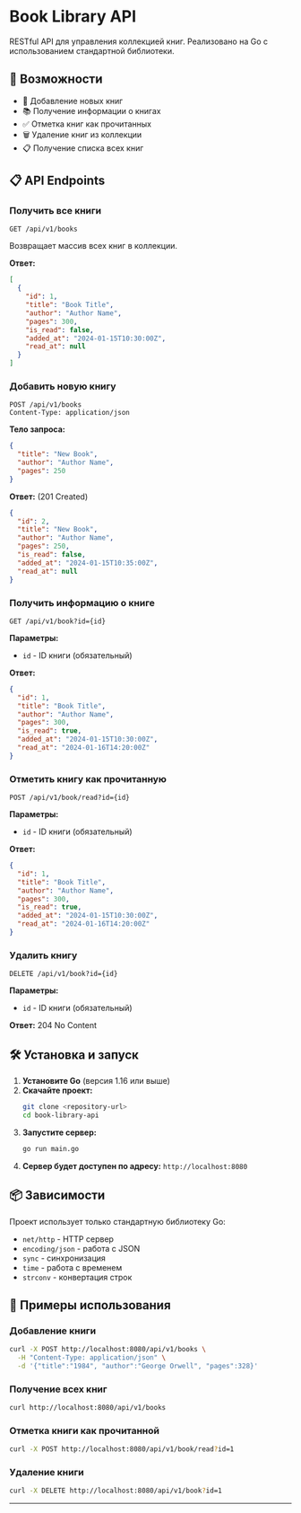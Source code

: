 # Book Library API

RESTful API для управления коллекцией книг. Реализовано на Go с использованием стандартной библиотеки.

## 🚀 Возможности

- 📖 Добавление новых книг
- 📚 Получение информации о книгах
- ✅ Отметка книг как прочитанных
- 🗑️ Удаление книг из коллекции
- 📋 Получение списка всех книг

## 📋 API Endpoints

### Получить все книги
```
GET /api/v1/books
```
Возвращает массив всех книг в коллекции.

**Ответ:**
```json
[
  {
    "id": 1,
    "title": "Book Title",
    "author": "Author Name",
    "pages": 300,
    "is_read": false,
    "added_at": "2024-01-15T10:30:00Z",
    "read_at": null
  }
]
```

### Добавить новую книгу
```
POST /api/v1/books
Content-Type: application/json
```
**Тело запроса:**
```json
{
  "title": "New Book",
  "author": "Author Name",
  "pages": 250
}
```

**Ответ:** (201 Created)
```json
{
  "id": 2,
  "title": "New Book",
  "author": "Author Name",
  "pages": 250,
  "is_read": false,
  "added_at": "2024-01-15T10:35:00Z",
  "read_at": null
}
```

### Получить информацию о книге
```
GET /api/v1/book?id={id}
```
**Параметры:**
- `id` - ID книги (обязательный)

**Ответ:**
```json
{
  "id": 1,
  "title": "Book Title",
  "author": "Author Name",
  "pages": 300,
  "is_read": true,
  "added_at": "2024-01-15T10:30:00Z",
  "read_at": "2024-01-16T14:20:00Z"
}
```

### Отметить книгу как прочитанную
```
POST /api/v1/book/read?id={id}
```
**Параметры:**
- `id` - ID книги (обязательный)

**Ответ:**
```json
{
  "id": 1,
  "title": "Book Title",
  "author": "Author Name",
  "pages": 300,
  "is_read": true,
  "added_at": "2024-01-15T10:30:00Z",
  "read_at": "2024-01-16T14:20:00Z"
}
```

### Удалить книгу
```
DELETE /api/v1/book?id={id}
```
**Параметры:**
- `id` - ID книги (обязательный)

**Ответ:** 204 No Content

## 🛠️ Установка и запуск

1. **Установите Go** (версия 1.16 или выше)
2. **Скачайте проект:**
   ```bash
   git clone <repository-url>
   cd book-library-api
   ```
3. **Запустите сервер:**
   ```bash
   go run main.go
   ```
4. **Сервер будет доступен по адресу:** `http://localhost:8080`

## 📦 Зависимости

Проект использует только стандартную библиотеку Go:
- `net/http` - HTTP сервер
- `encoding/json` - работа с JSON
- `sync` - синхронизация
- `time` - работа с временем
- `strconv` - конвертация строк

## 🧪 Примеры использования

### Добавление книги
```bash
curl -X POST http://localhost:8080/api/v1/books \
  -H "Content-Type: application/json" \
  -d '{"title":"1984", "author":"George Orwell", "pages":328}'
```

### Получение всех книг
```bash
curl http://localhost:8080/api/v1/books
```

### Отметка книги как прочитанной
```bash
curl -X POST http://localhost:8080/api/v1/book/read?id=1
```

### Удаление книги
```bash
curl -X DELETE http://localhost:8080/api/v1/book?id=1
```
---